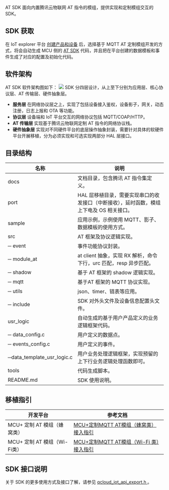 
AT SDK 面向内置腾讯云物联网 AT 指令的模组，提供实现和定制模组交互的 SDK。

## SDK 获取

在 IoT explorer 平台 [创建产品和设备](https://cloud.tencent.com/document/product/1081/34739) 后，选择基于 MQTT AT 定制模组开发的方式，将会自动生成 MCU 侧的 [AT SDK](https://github.com/tencentyun/qcloud-iot-sdk-tencent-at-based.git) 代码，并且把在平台创建的数据模板和事件生成了对应的配置及初始化代码。

## 软件架构
AT SDK 软件架构图如下：
![](https://main.qcloudimg.com/raw/0e49d40088a7b54102f73facf953ee23.jpg)
SDK 分四层设计，从上至下分别为应用层、核心协议层、AT 传输层、硬件抽象层。
- **服务层**
  在网络协议层之上，实现了包括设备接入鉴权，设备影子，网关，动态注册，日志上报和 OTA 等功能。
- **协议层**
  设备端和 IoT 平台交互的网络协议包括 MQTT/COAP/HTTP。
- **AT 传输层**
  实现基于腾讯云物联网定制 AT 指令的网络协议栈。
- **硬件抽象层**
  实现对不同硬件平台的底层操作抽象封装，需要针对具体的软硬件平台开展移植，分为必须实现和可选实现两部分 HAL 层接口。

## 目录结构

| 名称                            | 说明                                                         |
| ------------------------------- | ------------------------------------------------------------ |
| docs                            | 文档目录，包含腾讯 AT 指令集定义。                           |
| port                            | HAL 层移植目录，需要实现串口的收发接口（中断接收），延时函数，模组上下电及 OS 相关接口。 |
| sample                          | 应用示例，示例使用 MQTT、影子、数据模板的使用方式。          |
| src                             | AT 框架及协议逻辑实现。                                      |
| ─  event                     | 事件功能协议封装。                                           |
| ─  module_at                 | at client 抽象，实现 RX 解析，命令下行，urc 匹配，resp 异步匹配。 |
| ─  shadow                    | 基于 AT 框架的 shadow 逻辑实现。                             |
| ─  mqtt                      | 基于AT 框架的 MQTT 协议实现。                                |
| ─  utils                     | json、timer、链表等应用。                                    |
| ─  include                   | SDK 对外头文件及设备信息配置头文件。                         |
| usr_logic                       | 自动生成的基于用户产品定义的业务逻辑框架代码。               |
| ─  data_config.c             | 用户定义的数据点。                                           |
| ─  events_config.c           | 用户定义的事件。                                             |
| ─data_template_usr_logic.c | 用户业务处理逻辑框架，实现预留的上下行业务逻辑处理函数即可。 |
| tools                           | 代码生成脚本。                                               |
| README.md                       | SDK 使用说明。                                               |

## 移植指引

|开发平台|参考文档|
|---|---|
|MCU+ 定制 AT 模组（蜂窝类）|[MCU+定制MQTT AT模组（蜂窝类）接入指引](https://cloud.tencent.com/document/product/1081/48395)|
|MCU+ 定制 AT 模组（Wi-Fi类）|[MCU+定制MQTT AT模组（Wi-Fi 类）接入指引](https://cloud.tencent.com/document/product/1081/48394)|

## SDK 接口说明

关于 SDK 的更多使用方式及接口了解，请参见 [qcloud_iot_api_export.h ](https://github.com/tencentyun/qcloud-iot-sdk-tencent-at-based/tree/master/include)。
